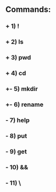 ## Commands:
### +  1) !
### +  2) ls
### +  3) pwd
### +  4) cd
### +- 5) mkdir
### +- 6) rename
### -  7) help
### -  8) put
### -  9) get
### -  10) &&
### -  11) \
